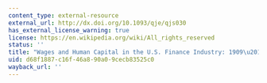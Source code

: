 ```yaml
---
content_type: external-resource
external_url: http://dx.doi.org/10.1093/qje/qjs030
has_external_license_warning: true
license: https://en.wikipedia.org/wiki/All_rights_reserved
status: ''
title: "Wages and Human Capital in the U.S. Finance Industry: 1909\u20132006"
uid: d68f1887-c16f-46a8-90a0-9cecb83525c0
wayback_url: ''
---
```

